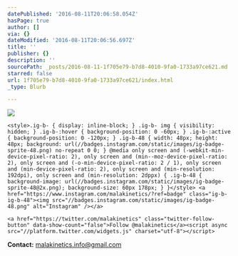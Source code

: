 ```yaml
---
datePublished: '2016-08-11T20:06:58.054Z'
hasPage: true
author: []
via: {}
dateModified: '2016-08-11T20:06:56.697Z'
title: ''
publisher: {}
description: ''
sourcePath: _posts/2016-08-11-1f705e79-b7d8-4010-9fa0-1733a97ce621.md
starred: false
url: 1f705e79-b7d8-4010-9fa0-1733a97ce621/index.html
_type: Blurb

---
```

![](https://the-grid-user-content.s3-us-west-2.amazonaws.com/8a7ae632-60e0-478f-b54b-ee9c4c1be735.png)

    <style>.ig-b- { display: inline-block; } .ig-b- img { visibility: hidden; } .ig-b-:hover { background-position: 0 -60px; } .ig-b-:active { background-position: 0 -120px; } .ig-b-48 { width: 48px; height: 48px; background: url(//badges.instagram.com/static/images/ig-badge-sprite-48.png) no-repeat 0 0; } @media only screen and (-webkit-min-device-pixel-ratio: 2), only screen and (min--moz-device-pixel-ratio: 2), only screen and (-o-min-device-pixel-ratio: 2 / 1), only screen and (min-device-pixel-ratio: 2), only screen and (min-resolution: 192dpi), only screen and (min-resolution: 2dppx) { .ig-b-48 { background-image: url(//badges.instagram.com/static/images/ig-badge-sprite-48@2x.png); background-size: 60px 178px; } }</style> <a href="https://www.instagram.com/malakinetics/?ref=badge" class="ig-b- ig-b-48"><img src="//badges.instagram.com/static/images/ig-badge-48.png" alt="Instagram" /></a>

    <a href="https://twitter.com/malakinetics" class="twitter-follow-button" data-show-count="false">Follow @malakinetics</a><script async src="//platform.twitter.com/widgets.js" charset="utf-8"></script>

**Contact:** malakinetics.info@gmail.com